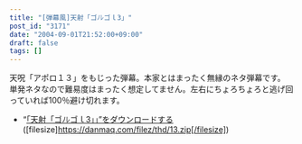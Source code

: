 ```yaml
---
title: "[弾幕風]天射「ゴﾉﾚゴｌЗ」"
post_id: "3171"
date: "2004-09-01T21:52:00+09:00"
draft: false
tags: []
---
```



天呪「アポロ１３」をもじった弾幕。本家とはまったく無縁のネタ弾幕です。 単発ネタなので難易度はまったく想定してません。左右にちょろちょろと逃げ回っていれば100％避け切れます。

  * “[「天射「ゴﾉﾚゴｌЗ」」”をダウンロードする](/filez/thd/13.zip)([filesize]https://danmaq.com/filez/thd/13.zip[/filesize])
